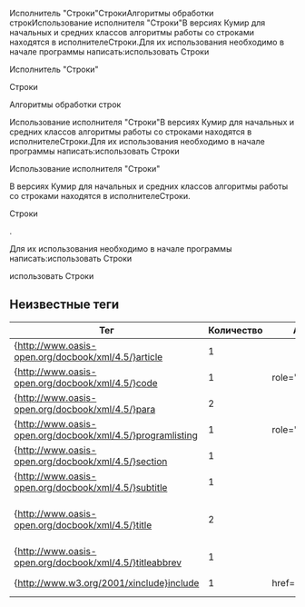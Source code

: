 Исполнитель "Строки"СтрокиАлгоритмы обработки строкИспользование исполнителя "Строки"В версиях Кумир для начальных и средних классов алгоритмы работы со строками
            находятся в исполнителеСтроки.Для их использования необходимо в начале программы написать:использовать Строки

Исполнитель "Строки"

Строки

Алгоритмы обработки строк

Использование исполнителя "Строки"В версиях Кумир для начальных и средних классов алгоритмы работы со строками
            находятся в исполнителеСтроки.Для их использования необходимо в начале программы написать:использовать Строки

Использование исполнителя "Строки"

В версиях Кумир для начальных и средних классов алгоритмы работы со строками
            находятся в исполнителеСтроки.

Строки

.

Для их использования необходимо в начале программы написать:использовать Строки

использовать Строки


## Неизвестные теги

| Тег | Количество | Атрибуты | Родительские теги |
|-----|------------|----------|-------------------|
| {http://www.oasis-open.org/docbook/xml/4.5/}article | 1 |  | None |
| {http://www.oasis-open.org/docbook/xml/4.5/}code | 1 | role='кумир' | {http://www.oasis-open.org/docbook/xml/4.5/}para |
| {http://www.oasis-open.org/docbook/xml/4.5/}para | 2 |  | {http://www.oasis-open.org/docbook/xml/4.5/}section |
| {http://www.oasis-open.org/docbook/xml/4.5/}programlisting | 1 | role='кумир' | {http://www.oasis-open.org/docbook/xml/4.5/}para |
| {http://www.oasis-open.org/docbook/xml/4.5/}section | 1 |  | {http://www.oasis-open.org/docbook/xml/4.5/}article |
| {http://www.oasis-open.org/docbook/xml/4.5/}subtitle | 1 |  | {http://www.oasis-open.org/docbook/xml/4.5/}article |
| {http://www.oasis-open.org/docbook/xml/4.5/}title | 2 |  | {http://www.oasis-open.org/docbook/xml/4.5/}article, {http://www.oasis-open.org/docbook/xml/4.5/}section |
| {http://www.oasis-open.org/docbook/xml/4.5/}titleabbrev | 1 |  | {http://www.oasis-open.org/docbook/xml/4.5/}article |
| {http://www.w3.org/2001/xinclude}include | 1 | href='stringutils.xml' | {http://www.oasis-open.org/docbook/xml/4.5/}article |